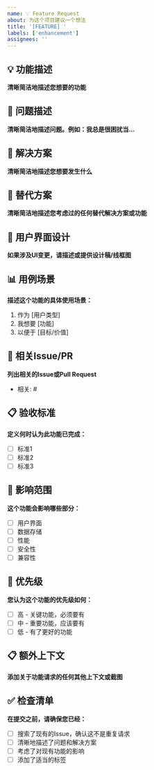 ```yaml
---
name: 💡 Feature Request
about: 为这个项目建议一个想法
title: '[FEATURE] '
labels: ['enhancement']
assignees: ''
---
```


## 💡 功能描述
**清晰简洁地描述您想要的功能**

## 🎯 问题描述
**清晰简洁地描述问题。例如：我总是很困扰当...**

## 💭 解决方案
**清晰简洁地描述您想要发生什么**

## 🔄 替代方案
**清晰简洁地描述您考虑过的任何替代解决方案或功能**

## 🎨 用户界面设计
**如果涉及UI变更，请描述或提供设计稿/线框图**

## 📊 用例场景
**描述这个功能的具体使用场景：**
1. 作为 [用户类型]
2. 我想要 [功能]
3. 以便于 [目标/价值]

## 🔗 相关Issue/PR
**列出相关的Issue或Pull Request**
- 相关: #

## 📋 验收标准
**定义何时认为此功能已完成：**
- [ ] 标准1
- [ ] 标准2
- [ ] 标准3

## 📱 影响范围
**这个功能会影响哪些部分：**
- [ ] 用户界面
- [ ] 数据存储
- [ ] 性能
- [ ] 安全性
- [ ] 兼容性

## 🔢 优先级
**您认为这个功能的优先级如何：**
- [ ] 高 - 关键功能，必须要有
- [ ] 中 - 重要功能，应该要有
- [ ] 低 - 有了更好的功能

## 📋 额外上下文
**添加关于功能请求的任何其他上下文或截图**

## ✅ 检查清单
**在提交之前，请确保您已经：**
- [ ] 搜索了现有的Issue，确认这不是重复请求
- [ ] 清晰地描述了问题和解决方案
- [ ] 考虑了对现有功能的影响
- [ ] 添加了适当的标签